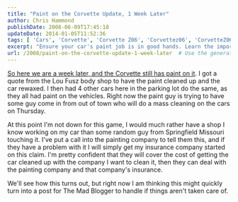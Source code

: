 ```yaml
---
title: "Paint on the Corvette Update, 1 Week Later"
author: Chris Hammond
publishDate: 2008-06-09T17:45:18
updateDate: 2014-01-05T11:52:36
tags: [ 'Cars', 'Corvette', 'Corvette Z06', 'Corvettez06', 'CorvetteZ06org' ]
excerpt: "Ensure your car's paint job is in good hands. Learn the importance of choosing a reliable body shop over random service providers."
url: /2008/paint-on-the-corvette-update-1-week-later  # Use the generated URL with year
---
```

<p><a href="https://www.corvettez06.org/Blog/itemid/92/Corvette-got-a-new-coat-of-paint.aspx">So here we are a week later, and the Corvette still has paint on it</a>. I got a quote from the Lou Fusz body shop to have the paint cleaned up and the car rewaxed. I then had 4 other cars here in the parking lot do the same, as they all had paint on the vehicles. Right now the paint guy is trying to have some guy come in from out of town who will do a mass cleaning on the cars on Thursday.</p> <p>At this point I'm not down for this game, I would much rather have a shop I know working on my car than some random guy from Springfield Missouri touching it. I've put a call into the painting company to tell them this, and if they have a problem with it I will simply get my insurance company started on this claim. I'm pretty confident that they will cover the cost of getting the car cleaned up with the company I want to clean it, then they can deal with the painting company and that company's insurance.</p> <p>We'll see how this turns out, but right now I am thinking this might quickly turn into a post for The Mad Blogger to handle if things aren't taken care of.</p>

